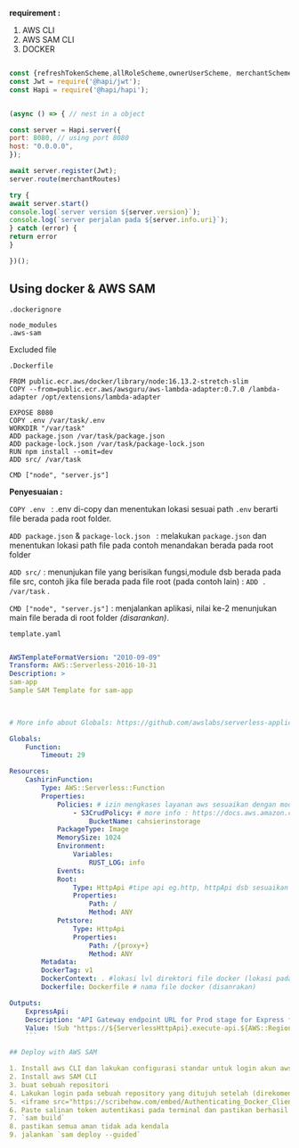 **requirement :**
1. AWS CLI
2. AWS SAM CLI
3. DOCKER

```js

const {refreshTokenScheme,allRoleScheme,ownerUserScheme, merchantScheme,userScheme,ownerAdminScheme,ownerScheme} = require('./utils/strategyOptionJwt');
const Jwt = require('@hapi/jwt');
const Hapi = require('@hapi/hapi');


(async () => { // nest in a object 

const server = Hapi.server({
port: 8080, // using port 8080 
host: "0.0.0.0",
});

await server.register(Jwt);
server.route(merchantRoutes)

try {
await server.start()
console.log(`server version ${server.version}`);
console.log(`server perjalan pada ${server.info.uri}`);
} catch (error) {
return error
}

})();
```

## Using docker & AWS SAM

`.dockerignore`
```
node_modules
.aws-sam
```
Excluded file 

`.Dockerfile`
```
FROM public.ecr.aws/docker/library/node:16.13.2-stretch-slim
COPY --from=public.ecr.aws/awsguru/aws-lambda-adapter:0.7.0 /lambda-adapter /opt/extensions/lambda-adapter

EXPOSE 8080 
COPY .env /var/task/.env
WORKDIR "/var/task"
ADD package.json /var/task/package.json
ADD package-lock.json /var/task/package-lock.json
RUN npm install --omit=dev
ADD src/ /var/task

CMD ["node", "server.js"]
```

**Penyesuaian :**

`COPY .env ` : .env di-copy dan menentukan lokasi sesuai path `.env` berarti file berada pada root folder. 

`ADD package.json` & `package-lock.json ` : melakukan `package.json` dan menentukan lokasi path file pada contoh menandakan berada pada root folder 

`ADD src/`  : menunjukan file yang berisikan fungsi,module dsb berada pada file src, contoh jika file berada pada file root (pada contoh lain) : `ADD . /var/task` . 

`CMD ["node", "server.js"]` : menjalankan aplikasi, nilai ke-2 menunjukan main file berada di root folder *(disarankan)*. 


`template.yaml`
``` yaml

AWSTemplateFormatVersion: "2010-09-09"
Transform: AWS::Serverless-2016-10-31
Description: >
sam-app
Sample SAM Template for sam-app

  

# More info about Globals: https://github.com/awslabs/serverless-application-model/blob/master/docs/globals.rst

Globals:
	Function:
		Timeout: 29

Resources:
	CashirinFunction:
		Type: AWS::Serverless::Function
		Properties:
			Policies: # izin mengkases layanan aws sesuaikan dengan module aws yang digunakan e.g S3 Bucket
				- S3CrudPolicy: # more info : https://docs.aws.amazon.com/serverless-application-model/latest/developerguide/serverless-policy-templates.html
					BucketName: cahsierinstorage
			PackageType: Image
			MemorySize: 1024
			Environment:
				Variables:
					RUST_LOG: info
			Events:
			Root:
				Type: HttpApi #tipe api eg.http, httpApi dsb sesuaikan denga ketersediaan pada region
				Properties:
					Path: /
					Method: ANY
			Petstore:
				Type: HttpApi
				Properties:
					Path: /{proxy+}
					Method: ANY
		Metadata:
		DockerTag: v1
		DockerContext: . #lokasi lvl direktori file docker (lokasi pada root)
		Dockerfile: Dockerfile # nama file docker (disanrakan)

Outputs:
	ExpressApi:
	Description: "API Gateway endpoint URL for Prod stage for Express function"
	Value: !Sub "https://${ServerlessHttpApi}.execute-api.${AWS::Region}.${AWS::URLSuffix}/"
	```

## Deploy with AWS SAM

1. Install aws CLI dan lakukan configurasi standar untuk login akun aws
2. Install aws SAM CLI
3. buat sebuah repositori
4. Lakukan login pada sebuah repository yang ditujuh setelah (direkomendasikan menggunakan region yang sama dengan region dipilih untuk aws lambda)
5. <iframe src="https://scribehow.com/embed/Authenticating_Docker_Client_and_Retrieving_Autentikasi_Token__c_x_tmjUTUqToqdaymlzGg" width="100%" height="640" allowfullscreen frameborder="0"></iframe>
6. Paste salinan token autentikasi pada terminal dan pastikan berhasil
7. `sam build` 
8. pastikan semua aman tidak ada kendala 
9. jalankan `sam deploy --guided`
